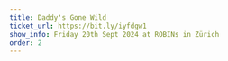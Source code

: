 ```yaml
---
title: Daddy's Gone Wild
ticket_url: https://bit.ly/iyfdgw1
show_info: Friday 20th Sept 2024 at ROBINs in Zürich
order: 2
---
```

